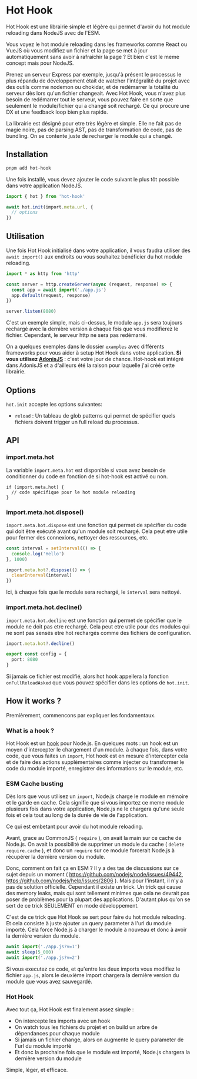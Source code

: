 # Hot Hook

Hot Hook est une librairie simple et légère qui permet d'avoir du hot module reloading dans NodeJS avec de l'ESM.

Vous voyez le hot module reloading dans les frameworks comme React ou VueJS où vous modifiez un fichier et la page se met à jour automatiquement sans avoir à rafraîchir la page ? Et bien c'est le meme concept mais pour NodeJS. 

Prenez un serveur Express par exemple, jusqu'à présent le processus le plus répandu de développement était de watcher l'intégralité du projet avec des outils comme nodemon ou chokidar, et de redémarrer la totalité du serveur dès lors qu'un fichier changeait. Avec Hot Hook, vous n'avez plus besoin de redémarrer tout le serveur, vous pouvez faire en sorte que seulement le module/fichier qui a changé soit rechargé. Ce qui procure une DX et une feedback loop bien plus rapide.

La librairie est désigné pour etre très légère et simple. Elle ne fait pas de magie noire, pas de parsing AST, pas de transformation de code, pas de bundling. On se contente juste de recharger le module qui a changé.

## Installation

```bash
pnpm add hot-hook
```

Une fois installé, vous devez ajouter le code suivant le plus tôt possible dans votre application NodeJS.

```ts
import { hot } from 'hot-hook'

await hot.init(import.meta.url, {
  // options
})
```

## Utilisation

Une fois Hot Hook initialisé dans votre application, il vous faudra utiliser des `await import()` aux endroits ou vous souhaitez bénéficier du hot module reloading. 

```ts
import * as http from 'http'

const server = http.createServer(async (request, response) => {
  const app = await import('./app.js')
  app.default(request, response)
})

server.listen(8080)
```

C'est un exemple simple, mais ci-dessus, le module `app.js` sera toujours rechargé avec la dernière version à chaque fois que vous modifierez le fichier. Cependant, le serveur http ne sera pas redémarré. 

On a quelques exemples dans le dossier `examples` avec différents frameworks pour vous aider à setup Hot Hook dans votre application. **Si vous utilisez [AdonisJS](https://adonisjs.com/)** : c'est votre jour de chance. Hot-hook est intégré dans AdonisJS et a d'ailleurs été la raison pour laquelle j'ai créé cette librairie.

## Options

`hot.init` accepte les options suivantes:

- `reload` : Un tableau de glob patterns qui permet de spécifier quels fichiers doivent trigger un full reload du processus.

## API

### import.meta.hot

La variable `import.meta.hot` est disponible si vous avez besoin de conditionner du code en fonction de si hot-hook est activé ou non.

```
if (import.meta.hot) {
  // code spécifique pour le hot module reloading
}
```

### import.meta.hot.dispose()

`import.meta.hot.dispose` est une fonction qui permet de spécifier du code qui doit être exécuté avant qu'un module soit rechargé. Cela peut etre utile pour fermer des connexions, nettoyer des ressources, etc.

```ts
const interval = setInterval(() => {
  console.log('Hello')
}, 1000)

import.meta.hot?.dispose(() => {
  clearInterval(interval)
})
```

Ici, à chaque fois que le module sera rechargé, le `interval` sera nettoyé.

### import.meta.hot.decline()

`import.meta.hot.decline` est une fonction qui permet de spécifier que le module ne doit pas etre rechargé. Cela peut etre utile pour des modules qui ne sont pas sensés etre hot rechargés comme des fichiers de configuration.

```ts
import.meta.hot?.decline()

export const config = {
  port: 8080
}
```

Si jamais ce fichier est modifié, alors hot hook appellera la fonction `onFullReloadAsked` que vous pouvez spécifier dans les options de `hot.init`.


## How it works ?

Premièrement, commencons par expliquer les fondamentaux.

### What is a hook ? 

Hot Hook est un [hook](https://nodejs.org/api/module.html#customization-hooks) pour Node.js. En quelques mots : un hook est un moyen d'intercepter le chargement d'un module. à chaque fois, dans votre code, que vous faites un `import`, Hot hook est en mesure d'intercepter cela et de faire des actions supplémentaires comme injecter ou transformer le code du module importé, enregistrer des informations sur le module, etc.

### ESM Cache busting

Dès lors que vous utilisez un `import`, Node.js charge le module en mémoire et le garde en cache. Cela signifie que si vous importez ce meme module plusieurs fois dans votre application, Node.js ne le chargera qu'une seule fois et cela tout au long de la durée de vie de l'application.

Ce qui est embetant pour avoir du hot module reloading.

Avant, grace au CommonJS ( `require` ), on avait la main sur ce cache de Node.js. On avait la possibilité de supprimer un module du cache ( `delete require.cache` ), et donc un `require` sur ce module forcerait Node.js à récupérer la dernière version du module.

Donc, comment on fait ça en ESM ? Il y a des tas de discussions sur ce sujet depuis un moment ( https://github.com/nodejs/node/issues/49442, https://github.com/nodejs/help/issues/2806 ). Mais pour l'instant, il n'y a pas de solution officielle. Cependant il existe un trick. Un trick qui cause des memory leaks, mais qui sont tellement minimes que cela ne devrait pas poser de problèmes pour la plupart des applications. D'autant plus qu'on se sert de ce trick SEULEMENT en mode développement.

C'est de ce trick que Hot Hook se sert pour faire du hot module reloading. Et cela consiste à juste ajouter un query parameter à l'url du module importé. Cela force Node.js à charger le module à nouveau et donc à avoir la dernière version du module.

```ts
await import('./app.js?v=1')
await sleep(5_000)
await import('./app.js?v=2')
```

Si vous executez ce code, et qu'entre les deux imports vous modifiez le fichier `app.js`, alors le deuxième import chargera la dernière version du module que vous avez sauvegardé.

### Hot Hook

Avec tout ça, Hot Hook est finalement assez simple : 

- On intercepte les imports avec un hook
- On watch tous les fichiers du projet et on build un arbre de dépendances pour chaque module
- Si jamais un fichier change, alors on augmente le query parameter de l'url du module importé
- Et donc la prochaine fois que le module est importé, Node.js chargera la dernière version du module

Simple, léger, et efficace.
